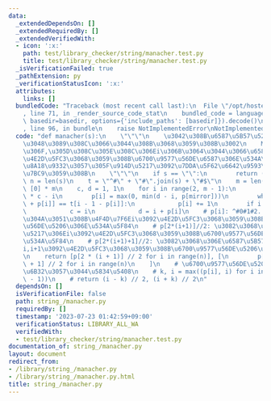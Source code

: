 ```yaml
---
data:
  _extendedDependsOn: []
  _extendedRequiredBy: []
  _extendedVerifiedWith:
  - icon: ':x:'
    path: test/library_checker/string/manacher.test.py
    title: test/library_checker/string/manacher.test.py
  _isVerificationFailed: true
  _pathExtension: py
  _verificationStatusIcon: ':x:'
  attributes:
    links: []
  bundledCode: "Traceback (most recent call last):\n  File \"/opt/hostedtoolcache/PyPy/3.7.13/x64/site-packages/onlinejudge_verify/documentation/build.py\"\
    , line 71, in _render_source_code_stat\n    bundled_code = language.bundle(stat.path,\
    \ basedir=basedir, options={'include_paths': [basedir]}).decode()\n  File \"/opt/hostedtoolcache/PyPy/3.7.13/x64/site-packages/onlinejudge_verify/languages/python.py\"\
    , line 96, in bundle\n    raise NotImplementedError\nNotImplementedError\n"
  code: "def manacher(s):\n    \"\"\"\n    \u3042\u308B\u6587\u5B57\u5217S\u304C\u4E0E\
    \u3048\u3089\u308C\u3066\u3044\u308B\u3068\u3059\u308B\u3002\n    Manacher\u3067\
    \u306F,\u305D\u308C\u305E\u308C\u306Ei\u306B\u3064\u3044\u3066\u6587\u5B57i\u3092\
    \u4E2D\u5FC3\u3068\u3059\u308B\u6700\u9577\u56DE\u6587\u306E\u534A\u5F84\u3092\
    \u8A18\u9332\u3057\u305F\u914D\u5217\u3092\u7DDA\u5F62\u6642\u9593\u3067\u69CB\
    \u7BC9\u3059\u308B\n    \"\"\"\n    if s == \"\":\n        return (0, 1)\n   \
    \ n = len(s)\n    t = \"^#\" + \"#\".join(s) + \"#$\"\n    m = len(t)\n    p =\
    \ [0] * m\n    c, d = 1, 1\n    for i in range(2, m - 1):\n        mirror = 2\
    \ * c - i\n        p[i] = max(0, min(d - i, p[mirror]))\n        while t[i + 1\
    \ + p[i]] == t[i - 1 - p[i]]:\n            p[i] += 1\n        if i + p[i] > d:\n\
    \            c = i\n            d = i + p[i]\n    # p[i]: ^#0#1#2...#n-1#$\u306B\
    \u304A\u3051\u308B\u4F4D\u7F6Ei\u3092\u4E2D\u5FC3\u3068\u3059\u308B\u6700\u9577\
    \u56DE\u5206\u306E\u534A\u5F84\n    # p[2*(i+1)]//2: \u3082\u3068\u306E\u6587\u5B57\
    \u5217\u306Ei\u3092\u4E2D\u5FC3\u3068\u3059\u308B\u6700\u9577\u56DE\u5206\u306E\
    \u534A\u5F84\n    # p[2*(i+1)+1]//2: \u3082\u3068\u306E\u6587\u5B57\u5217\u306E\
    i,i+1\u3092\u4E2D\u5FC3\u3068\u3059\u308B\u6700\u9577\u56DE\u5206\u306E\u534A\u5F84\
    \n    return [p[2 * (i + 1)] // 2 for i in range(n)], [\n        p[2 * (i + 1)\
    \ + 1] // 2 for i in range(n)\n    ]\n    # \u6700\u9577\u56DE\u5206\u306E[s,t)\u304C\
    \u6B32\u3057\u3044\u5834\u5408\n    # k, i = max((p[i], i) for i in range(1, m\
    \ - 1))\n    # return (i - k) // 2, (i + k) // 2\n"
  dependsOn: []
  isVerificationFile: false
  path: string_/manacher.py
  requiredBy: []
  timestamp: '2023-07-23 01:42:59+09:00'
  verificationStatus: LIBRARY_ALL_WA
  verifiedWith:
  - test/library_checker/string/manacher.test.py
documentation_of: string_/manacher.py
layout: document
redirect_from:
- /library/string_/manacher.py
- /library/string_/manacher.py.html
title: string_/manacher.py
---
```

